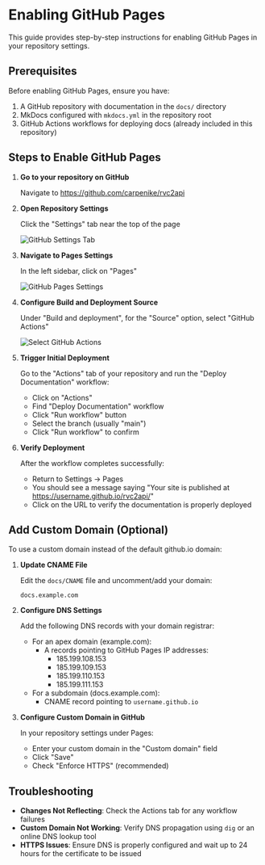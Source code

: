 # Enabling GitHub Pages

This guide provides step-by-step instructions for enabling GitHub Pages in your repository settings.

## Prerequisites

Before enabling GitHub Pages, ensure you have:

1. A GitHub repository with documentation in the `docs/` directory
2. MkDocs configured with `mkdocs.yml` in the repository root
3. GitHub Actions workflows for deploying docs (already included in this repository)

## Steps to Enable GitHub Pages

1. **Go to your repository on GitHub**

   Navigate to <https://github.com/carpenike/rvc2api>

2. **Open Repository Settings**

   Click the "Settings" tab near the top of the page

   ![GitHub Settings Tab](https://docs.github.com/assets/cb-47677/mw-1440/images/help/repository/repo-settings-tab.webp)

3. **Navigate to Pages Settings**

   In the left sidebar, click on "Pages"

   ![GitHub Pages Settings](https://docs.github.com/assets/cb-32291/mw-1440/images/help/pages/pages-tab.webp)

4. **Configure Build and Deployment Source**

   Under "Build and deployment", for the "Source" option, select "GitHub Actions"

   ![Select GitHub Actions](https://docs.github.com/assets/cb-86807/mw-1440/images/help/pages/source-menu.webp)

5. **Trigger Initial Deployment**

   Go to the "Actions" tab of your repository and run the "Deploy Documentation" workflow:

   - Click on "Actions"
   - Find "Deploy Documentation" workflow
   - Click "Run workflow" button
   - Select the branch (usually "main")
   - Click "Run workflow" to confirm

6. **Verify Deployment**

   After the workflow completes successfully:

   - Return to Settings → Pages
   - You should see a message saying "Your site is published at <https://username.github.io/rvc2api/>"
   - Click on the URL to verify the documentation is properly deployed

## Add Custom Domain (Optional)

To use a custom domain instead of the default github.io domain:

1. **Update CNAME File**

   Edit the `docs/CNAME` file and uncomment/add your domain:

   ```
   docs.example.com
   ```

2. **Configure DNS Settings**

   Add the following DNS records with your domain registrar:

   - For an apex domain (example.com):
     - A records pointing to GitHub Pages IP addresses:
       - 185.199.108.153
       - 185.199.109.153
       - 185.199.110.153
       - 185.199.111.153
   - For a subdomain (docs.example.com):
     - CNAME record pointing to `username.github.io`

3. **Configure Custom Domain in GitHub**

   In your repository settings under Pages:

   - Enter your custom domain in the "Custom domain" field
   - Click "Save"
   - Check "Enforce HTTPS" (recommended)

## Troubleshooting

- **Changes Not Reflecting**: Check the Actions tab for any workflow failures
- **Custom Domain Not Working**: Verify DNS propagation using `dig` or an online DNS lookup tool
- **HTTPS Issues**: Ensure DNS is properly configured and wait up to 24 hours for the certificate to be issued
